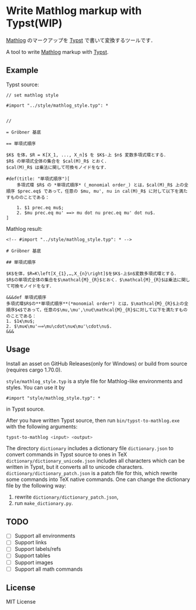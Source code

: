 # Write Mathlog markup with Typst(WIP)

[Mathlog](https://mathlog.info/) のマークアップを [Typst](https://typst.app/) で書いて変換するツールです．

A tool to write [Mathlog](https://mathlog.info/) markup with [Typst](https://typst.app/).

## Example

Typst source:

```typst
// set mathlog style

#import "../style/mathlog_style.typ": *


// 

= Gröbner 基底

== 単項式順序

$K$ を体，$R = K[X_1, ..., X_n]$ を $K$-上 $n$ 変数多項式環とする．
$R$ の単項式全体の集合を $cal(M)_R$ とおく．
$cal(M)_R$ は乗法に関して可換モノイドをなす．

#def(title: "単項式順序")[
    多項式環 $R$ の *単項式順序* (_monomial order_) とは，$cal(M)_R$ 上の全順序 $prec.eq$ であって，任意の $mu, mu', nu in cal(M)_R$ に対して以下を満たすもののことである：
    
    1. $1 prec.eq mu$;
    2. $mu prec.eq mu' ==> mu dot nu prec.eq mu' dot nu$.
]
```

Mathlog result:

```mathlog
<!-- #import "../style/mathlog_style.typ": * -->

# Gröbner 基底

## 単項式順序

$K$を体，$R=K\left[X_{1},…,X_{n}\right]$を$K$-上$n$変数多項式環とする．$R$の単項式全体の集合を$\mathcal{M}_{R}$とおく．$\mathcal{M}_{R}$は乗法に関して可換モノイドをなす．

&&&def 単項式順序
多項式環$R$の**単項式順序**(*monomial order*) とは，$\mathcal{M}_{R}$上の全順序$≼$であって，任意の$\mu,\mu',\nu∈\mathcal{M}_{R}$に対して以下を満たすもののことである：
1. $1≼\mu$;
2. $\mu≼\mu'⟹\mu\cdot\nu≼\mu'\cdot\nu$.
&&&
```

## Usage

Install an asset on GitHub Releases(only for Windows) or build from source (requires cargo 1.70.0).

`style/mathlog_style.typ` is a style file for Mathlog-like environments and styles.
You can use it by

```typst
#import "style/mathlog_style.typ": *
```

in Typst source.

After you have written Typst source, then run `bin/typst-to-mathlog.exe` with the following arguments:

```sh
typst-to-mathlog <input> <output>
```

The directory `dictionary` includes a dictionary file `dictionary.json` to convert commands in Typst source to ones in TeX
`dictionary/dictionary_unicode.json` includes all characters which can be written in Typst, but it converts all to unicode characters.
`dictionary/dictionary_patch.json` is a patch file for this, which rewrite some commands into TeX native commands.
One can change the dictionary file by the following way:

1. rewrite `dictionary/dictionary_patch.json`,
2. run `make_dictionary.py`.

## TODO

- [ ] Support all environments
- [ ] Support links
- [ ] Support labels/refs
- [ ] Support tables
- [ ] Support images
- [ ] Support all math commands

## License

MIT License
